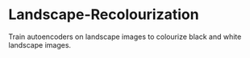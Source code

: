# Landscape-Recolourization
Train autoencoders on landscape images to colourize black and white landscape images.
